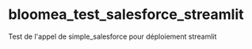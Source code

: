# bloomea_test_salesforce_streamlit
Test de l'appel de simple_salesforce pour déploiement streamlit

